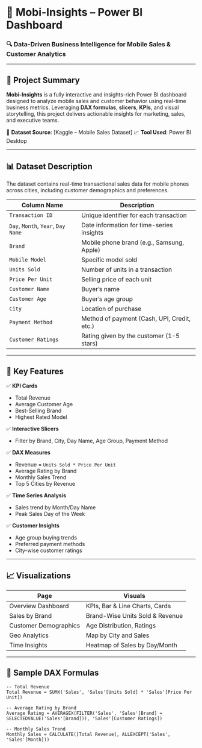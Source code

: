 
# 📱 Mobi-Insights – Power BI Dashboard

### 🔍 **Data-Driven Business Intelligence for Mobile Sales & Customer Analytics**

---

## 🧠 Project Summary

**Mobi-Insights** is a fully interactive and insights-rich Power BI dashboard designed to analyze mobile sales and customer behavior using real-time business metrics. Leveraging **DAX formulas**, **slicers**, **KPIs**, and visual storytelling, this project delivers actionable insights for marketing, sales, and executive teams.

📂 **Dataset Source**: [Kaggle – Mobile Sales Dataset]
📈 **Tool Used**: Power BI Desktop

---

## 📊 Dataset Description

The dataset contains real-time transactional sales data for mobile phones across cities, including customer demographics and preferences.

| Column Name                                | Description                                 |
| ------------------------------------------ | ------------------------------------------- |
| `Transaction ID`                         | Unique identifier for each transaction      |
| `Day`, `Month`, `Year`, `Day Name` | Date information for time-series insights   |
| `Brand`                                  | Mobile phone brand (e.g., Samsung, Apple)   |
| `Mobile Model`                           | Specific model sold                         |
| `Units Sold`                             | Number of units in a transaction            |
| `Price Per Unit`                         | Selling price of each unit                  |
| `Customer Name`                          | Buyer’s name                               |
| `Customer Age`                           | Buyer’s age group                          |
| `City`                                   | Location of purchase                        |
| `Payment Method`                         | Method of payment (Cash, UPI, Credit, etc.) |
| `Customer Ratings`                       | Rating given by the customer (1-5 stars)    |

---

## 🚀 Key Features

✅ **KPI Cards**

- Total Revenue
- Average Customer Age
- Best-Selling Brand
- Highest Rated Model

✅ **Interactive Slicers**

- Filter by Brand, City, Day Name, Age Group, Payment Method

✅ **DAX Measures**

- Revenue = `Units Sold * Price Per Unit`
- Average Rating by Brand
- Monthly Sales Trend
- Top 5 Cities by Revenue

✅ **Time Series Analysis**

- Sales trend by Month/Day Name
- Peak Sales Day of the Week

✅ **Customer Insights**

- Age group buying trends
- Preferred payment methods
- City-wise customer ratings

---

## 📈 Visualizations

| Page                  | Visuals                         |
| --------------------- | ------------------------------- |
| Overview Dashboard    | KPIs, Bar & Line Charts, Cards  |
| Sales by Brand        | Brand-Wise Units Sold & Revenue |
| Customer Demographics | Age Distribution, Ratings       |
| Geo Analytics         | Map by City and Sales           |
| Time Insights         | Heatmap of Sales by Day/Month   |

---

## 🧮 Sample DAX Formulas

```DAX
-- Total Revenue
Total Revenue = SUMX('Sales', 'Sales'[Units Sold] * 'Sales'[Price Per Unit])

-- Average Rating by Brand
Average Rating = AVERAGEX(FILTER('Sales', 'Sales'[Brand] = SELECTEDVALUE('Sales'[Brand])), 'Sales'[Customer Ratings])

-- Monthly Sales Trend
Monthly Sales = CALCULATE([Total Revenue], ALLEXCEPT('Sales', 'Sales'[Month]))
```
